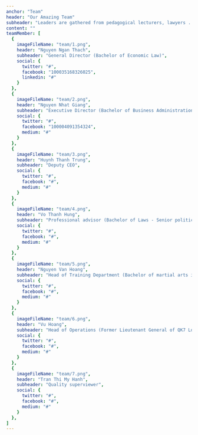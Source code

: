 ```yaml
---
anchor: "Team"
header: "Our Amazing Team"
subheader: "Leaders are gathered from pedagogical lecturers, lawyers ... especially officers in the army and police force, most of them are professional officers, supervisors, scouts, commandos, is an elite special force who has worked for many years in the cause of national defense."
content: ""
teamMember: [
  {
    imageFileName: "team/1.png",
    header: "Nguyen Ngan Thach",
    subheader: "General Director (Bachelor of Economic Law)",
    social: {
      twitter: "#",
      facebook: "100035168326025",
      linkedin: "#"
    }
  },
  {
    imageFileName: "team/2.png",
    header: "Nguyen Nhat Giang",
    subheader: "Executive Director (Bachelor of Business Administration)",
    social: {
      twitter: "#",
      facebook: "100004091354324",
      medium: "#"
    }
  },
  {
    imageFileName: "team/3.png",
    header: "Huynh Thanh Trung",
    subheader: "Deputy CEO",
    social: {
      twitter: "#",
      facebook: "#",
      medium: "#"
    }
  },
  {
    imageFileName: "team/4.png",
    header: "Vo Thanh Hung",
    subheader: "Professional advisor (Bachelor of Laws - Senior political theory - Former City Inspector)",
    social: {
      twitter: "#",
      facebook: "#",
      medium: "#"
    }
  },
  {
    imageFileName: "team/5.png",
    header: "Nguyen Van Hoang",
    subheader: "Head of Training Department (Bachelor of martial arts in Taekwondo five-dan)",
    social: {
      twitter: "#",
      facebook: "#",
      medium: "#"
    }
  },
  {
    imageFileName: "team/6.png",
    header: "Vu Hoang",
    subheader: "Head of Operations (Former Lieutenant General of QK7 Logistics Department)",
    social: {
      twitter: "#",
      facebook: "#",
      medium: "#"
    }
  },
  {
    imageFileName: "team/7.png",
    header: "Tran Thi My Hanh",
    subheader: "Quality superviewer",
    social: {
      twitter: "#",
      facebook: "#",
      medium: "#"
    }
  },
]
---
```

